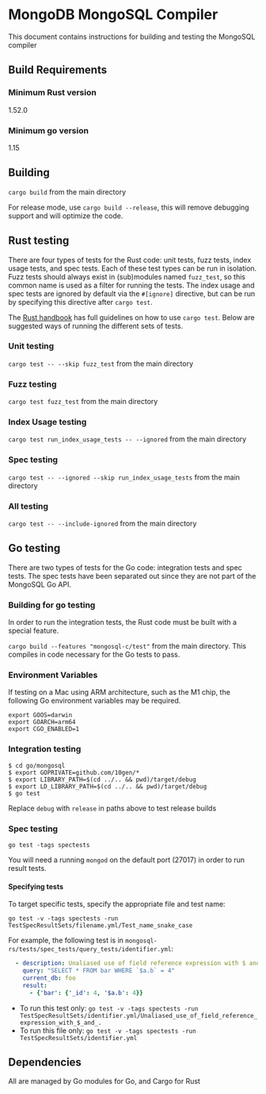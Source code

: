 # MongoDB MongoSQL Compiler

This document contains instructions for building and testing the MongoSQL compiler

## Build Requirements

### Minimum Rust version
1.52.0

### Minimum go version
1.15

## Building

`cargo build` from the main directory

For release mode, use `cargo build --release`, this will remove debugging support and will optimize
the code.

## Rust testing

There are four types of tests for the Rust code: unit tests, fuzz tests, index usage tests, and
spec tests. Each of these test types can be run in isolation. Fuzz tests should always exist in
(sub)modules named `fuzz_test`, so this common name is used as a filter for running the tests.
The index usage and spec tests are ignored by default via the `#[ignore]` directive, but can be
run by specifying this directive after `cargo test`.

The [Rust handbook](https://doc.rust-lang.org/cargo/commands/cargo-test.html) has full guidelines
on how to use `cargo test`. Below are suggested ways of running the different sets of tests.

### Unit testing

`cargo test -- --skip fuzz_test` from the main directory

### Fuzz testing

`cargo test fuzz_test` from the main directory

### Index Usage testing

`cargo test run_index_usage_tests -- --ignored` from the main directory

### Spec testing

`cargo test -- --ignored --skip run_index_usage_tests` from the main directory

### All testing

`cargo test -- --include-ignored` from the main directory

## Go testing

There are two types of tests for the Go code: integration tests and spec tests.
The spec tests have been separated out since they are not part of the MongoSQL Go
API.

### Building for go testing

In order to run the integration tests, the Rust code must be built with a
special feature.

`cargo build --features "mongosql-c/test"` from the main directory. This compiles
in code necessary for the Go tests to pass.

### Environment Variables
If testing on a Mac using ARM architecture, such as the M1 chip, the following Go environment variables may be required.
```
export GOOS=darwin
export GOARCH=arm64
export CGO_ENABLED=1
```

### Integration testing

```
$ cd go/mongosql
$ export GOPRIVATE=github.com/10gen/*
$ export LIBRARY_PATH=$(cd ../.. && pwd)/target/debug
$ export LD_LIBRARY_PATH=$(cd ../.. && pwd)/target/debug
$ go test
```

Replace `debug` with `release` in paths above to test release builds

### Spec testing

`go test -tags spectests`

You will need a running `mongod` on the default port (27017) in order
to run result tests.

#### Specifying tests

To target specific tests, specify the appropriate file and test name:

`go test -v -tags spectests -run TestSpecResultSets/filename.yml/Test_name_snake_case`

For example, the following test is in `mongosql-rs/tests/spec_tests/query_tests/identifier.yml`:

```yml
  - description: Unaliased use of field reference expression with $ and .
    query: "SELECT * FROM bar WHERE `$a.b` = 4"
    current_db: foo
    result:
      - {'bar': {'_id': 4, '$a.b': 4}}
```

* To run this test only: `go test -v -tags spectests -run TestSpecResultSets/identifier.yml/Unaliased_use_of_field_reference_expression_with_$_and_.`
* To run this file only: `go test -v -tags spectests -run TestSpecResultSets/identifier.yml`

## Dependencies

All are managed by Go modules for Go, and Cargo for Rust
